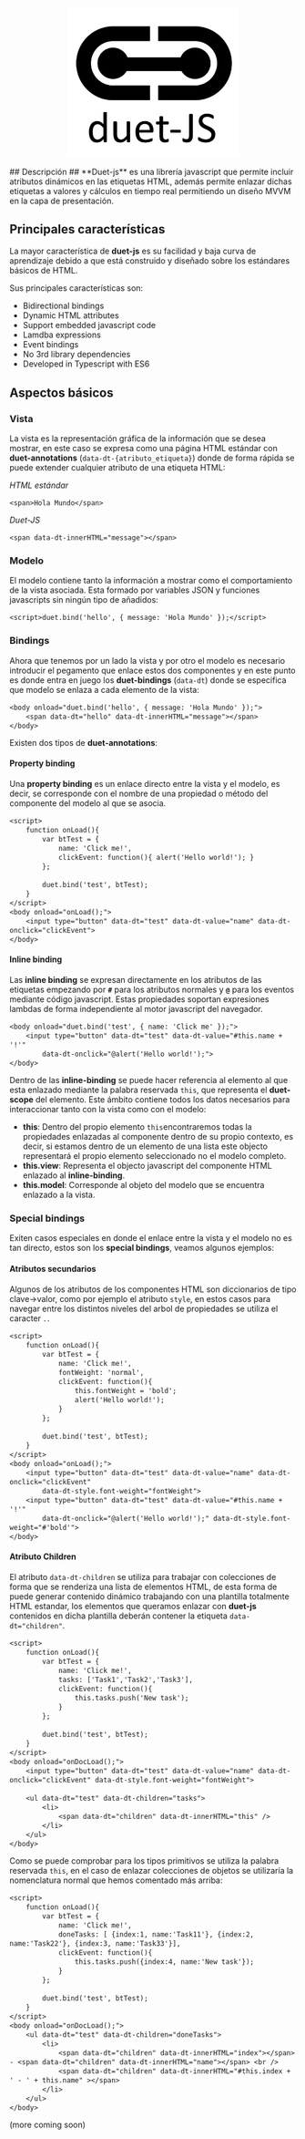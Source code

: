 <p align="center">
  <img src="https://raw.githubusercontent.com/codellion/duet-js/master/logo.PNG" width="300">
</p>
## Descripción ##
**Duet-js** es una librería javascript que permite incluir atributos dinámicos en las etiquetas HTML, además permite enlazar dichas etiquetas a valores y cálculos en tiempo real permitiendo un diseño MVVM en la capa de presentación.


## Principales características ###
La mayor característica de **duet-js** es su facilidad y baja curva de aprendizaje debido a que está construido y diseñado sobre los estándares básicos de HTML.

Sus principales características son:

- Bidirectional bindings
- Dynamic HTML attributes
- Support embedded javascript code
- Lamdba expressions
- Event bindings
- No 3rd library dependencies
- Developed in Typescript with ES6


## Aspectos básicos ##
### Vista ###
La vista es la representación gráfica de la información que se desea mostrar, en este caso se expresa como una página HTML estándar con **duet-annotations** (`data-dt-{atributo_etiqueta}`) donde de forma rápida se puede extender cualquier atributo de una etiqueta HTML:

*HTML estándar*

	<span>Hola Mundo</span>

*Duet-JS*

	<span data-dt-innerHTML="message"></span> 


### Modelo ###
El modelo contiene tanto la información a mostrar como el comportamiento de la vista asociada. Esta formado por variables JSON y funciones javascripts sin ningún tipo de añadidos:

	<script>duet.bind('hello', { message: 'Hola Mundo' });</script>

### Bindings ###
Ahora que tenemos por un lado la vista y por otro el modelo es necesario introducir el pegamento que enlace estos dos componentes y en este punto es donde entra en juego los **duet-bindings** (`data-dt`) donde se especifica que modelo se enlaza a cada elemento de la vista:

	<body onload="duet.bind('hello', { message: 'Hola Mundo' });">
		<span data-dt="hello" data-dt-innerHTML="message"></span> 
	</body>


Existen dos tipos de **duet-annotations**:

#### Property binding ####
Una **property binding** es un enlace directo entre la vista y el modelo, es decir, se corresponde con el nombre de una propiedad o método del componente del modelo al que se asocia.

	<script>
		function onLoad(){
			var btTest = {
				name: 'Click me!',
				clickEvent: function(){ alert('Hello world!'); }
			};

			duet.bind('test', btTest);
		}
	</script>
	<body onload="onLoad();">
		<input type="button" data-dt="test" data-dt-value="name" data-dt-onclick="clickEvent">
	</body>


#### Inline binding ####
Las **inline binding** se expresan directamente en los atributos de las etiquetas empezando por **`#`** para los atributos normales y **`@`** para los eventos mediante código javascript. Estas propiedades soportan expresiones lambdas de forma independiente al motor javascript del navegador.

	<body onload="duet.bind('test', { name: 'Click me' });">
		<input type="button" data-dt="test" data-dt-value="#this.name + '!'" 
			data-dt-onclick="@alert('Hello world!');">
	</body>


Dentro de las **inline-binding** se puede hacer referencia al elemento al que esta enlazado mediante la palabra reservada `this`, que representa el **duet-scope** del elemento. Este ámbito contiene todos los datos necesarios para interaccionar tanto con la vista como con el modelo:

- **this**: Dentro del propio elemento `this`encontraremos todas la propiedades enlazadas al componente dentro de su propio contexto, es decir, si estamos dentro de un elemento de una lista este objecto representará el propio elemento seleccionado no el modelo completo.
- **this.view**: Representa el objecto javascript del componente HTML enlazado al **inline-binding**. 
- **this.model**: Corresponde al objeto del modelo que se encuentra enlazado a la vista.

### Special bindings ###
Exiten casos especiales en donde el enlace entre la vista y el modelo no es tan directo, estos son los **special bindings**, veamos algunos ejemplos:

#### Atributos secundarios ####
Algunos de los atributos de los componentes HTML son diccionarios de tipo clave->valor, como por ejemplo el atributo `style`, en estos casos para navegar entre los distintos niveles del arbol de propiedades se utiliza el caracter *`.`*.

	
		
	<script>
		function onLoad(){
			var btTest = {
				name: 'Click me!',
				fontWeight: 'normal',
				clickEvent: function(){ 
					this.fontWeight = 'bold';
					alert('Hello world!');
				}
			};

			duet.bind('test', btTest);
		}
	</script>
	<body onload="onLoad();">
		<input type="button" data-dt="test" data-dt-value="name" data-dt-onclick="clickEvent" 			
			data-dt-style.font-weight="fontWeight">	
		<input type="button" data-dt="test" data-dt-value="#this.name + '!'" 
			data-dt-onclick="@alert('Hello world!');" data-dt-style.font-weight="#'bold'">
	</body>
		


#### Atributo Children ####
El atributo `data-dt-children` se utiliza para trabajar con colecciones de forma que se renderiza una lista de elementos HTML, de esta forma de puede generar contenido dinámico trabajando con una plantilla totalmente HTML estandar, los elementos que queramos enlazar con **duet-js** contenidos en dicha plantilla deberán contener la etiqueta `data-dt="children"`.

	<script>
		function onLoad(){
			var btTest = {
				name: 'Click me!',
				tasks: ['Task1','Task2','Task3'],
				clickEvent: function(){ 
					this.tasks.push('New task');
				}
			};

			duet.bind('test', btTest);
		}
	</script>
	<body onload="onDocLoad();">
		<input type="button" data-dt="test" data-dt-value="name" data-dt-onclick="clickEvent" data-dt-style.font-weight="fontWeight">
	                
	    <ul data-dt="test" data-dt-children="tasks">
	        <li>
	            <span data-dt="children" data-dt-innerHTML="this" />
	        </li>
	    </ul>
	</body>

Como se puede comprobar para los tipos primitivos se utiliza la palabra reservada `this`, en el caso de enlazar colecciones de objetos se utilizaría la nomenclatura normal que hemos comentado más arriba:

	<script>
		function onLoad(){
			var btTest = {
				name: 'Click me!',
				doneTasks: [ {index:1, name:'Task11'}, {index:2, name:'Task22'}, {index:3, name:'Task33'}],
				clickEvent: function(){ 
					this.tasks.push({index:4, name:'New task'});
				}
			};

			duet.bind('test', btTest);
		}
	</script>
	<body onload="onDocLoad();">
		<ul data-dt="test" data-dt-children="doneTasks">
			<li>
			    <span data-dt="children" data-dt-innerHTML="index"></span> - <span data-dt="children" data-dt-innerHTML="name"></span> <br />
			    <span data-dt="children" data-dt-innerHTML="#this.index + ' - ' + this.name" ></span>
			</li>
		</ul>
	</body>


(more coming soon)



